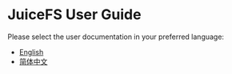# JuiceFS User Guide

Please select the user documentation in your preferred language:

- [English](en/TOC.md)
- [简体中文](zh_cn/TOC.md)

